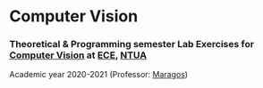 # Computer Vision


### Theoretical & Programming semester Lab Exercises for [Computer Vision](http://cvsp.cs.ntua.gr/courses/vision/material.shtm#notes) at [ECE](https://www.ece.ntua.gr/en), [NTUA](https://www.ntua.gr/en)
Academic year 2020-2021 (Professor: [Maragos](https://www.ece.ntua.gr/en/staff/24))